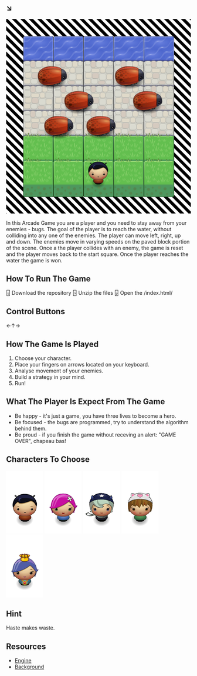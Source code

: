 ## ↘︎

![SCREENSHOT](img/screenshot.png)

In this Arcade Game you are a player and you need to stay away from your enemies - bugs. The goal of the player is to reach the water, without colliding into any one of the enemies. The player can move left, right, up and down. The enemies move in varying speeds on the paved block portion of the scene. Once a the player collides with an enemy, the game is reset and the player moves back to the start square. Once the player reaches the water the game is won.

## How To Run The Game

🁤 Download the repository 
🁥 Unzip the files 
🁦 Open the /index.html/ 

## Control Buttons

←↑→

## How The Game Is Played

1. Choose your character.
2. Place your fingers on arrows located on your keyboard. 
3. Analyse movement of your enemies.
4. Build a strategy in your mind.
5. Run!

## What The Player Is Expect From The Game

- Be happy - it's just a game, you have three lives to become a hero.
- Be focused - the bugs are programmed, try to understand the algorithm behind them.
- Be proud - if you finish the game without receving an alert: "GAME OVER", chapeau bas!

## Characters To Choose

![BOY](img/char-boy.png)
![PINKY](img/char-pink-girl.png)
![WITCH](img/char-horn-girl.png)
![CATGIRL](img/char-cat-girl.png)
![PRINCESS](img/char-princess-girl.png)

## Hint

Haste makes waste.

## Resources

* [Engine](https://eu.udacity.com/course/front-end-web-developer-nanodegree--nd001)
* [Background](https://css-tricks.com/stripes-css/)